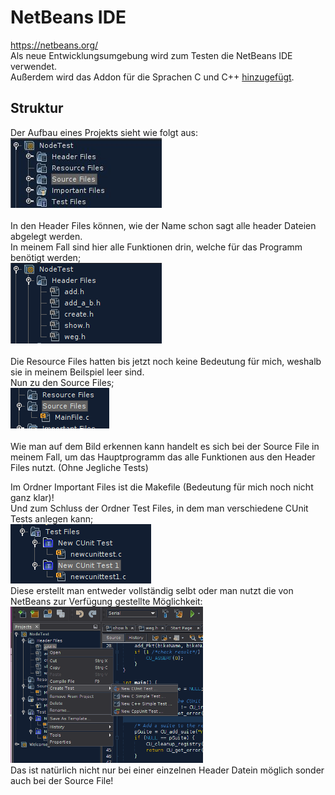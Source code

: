# NetBeans IDE
https://netbeans.org/ </br>
Als neue Entwicklungsumgebung wird zum Testen die NetBeans IDE verwendet. </br>
Außerdem wird das Addon für die Sprachen C und C++ <a href="https://netbeans.org/features/cpp/index.html">hinzugefügt<a>. 
## Struktur
Der Aufbau eines Projekts sieht wie folgt aus: </br>
<img src="https://github.com/FelixSchubi/C-Test/blob/master/NetBeans/Dokumentation/Struktur.jpg"> </br></br>
In den Header Files können, wie der Name schon sagt alle header Dateien abgelegt werden. </br>
In meinem Fall sind hier alle Funktionen drin, welche für das Programm benötigt werden; </br>
<img src="https://github.com/FelixSchubi/C-Test/blob/master/NetBeans/Dokumentation/HeaderFiles.png"> </br></br>
Die Resource Files hatten bis jetzt noch keine Bedeutung für mich, weshalb sie in meinem Beilspiel leer sind. </br>
Nun zu den Source Files; </br>
<img src="https://github.com/FelixSchubi/C-Test/blob/master/NetBeans/Dokumentation/SourceFiles.png"> </br></br>
Wie man auf dem Bild erkennen kann handelt es sich bei der Source File in meinem Fall, um das Hauptprogramm das alle Funktionen aus den Header Files nutzt. (Ohne Jegliche Tests) </br>

Im Ordner Important Files ist die Makefile (Bedeutung für mich noch nicht ganz klar)! </br>
Und zum Schluss der Ordner Test Files, in dem man verschiedene CUnit Tests anlegen kann; </br>
<img src="https://github.com/FelixSchubi/C-Test/blob/master/NetBeans/Dokumentation/TestFiles.png"> </br>
Diese erstellt man entweder vollständig selbt oder man nutzt die von NetBeans zur Verfügung gestellte Möglichkeit: </br>
<img src="https://github.com/FelixSchubi/C-Test/blob/master/NetBeans/Dokumentation/CreateTest.png" height="250px"> </br>
Das ist natürlich nicht nur bei einer einzelnen Header Datein möglich sonder auch bei der Source File!
